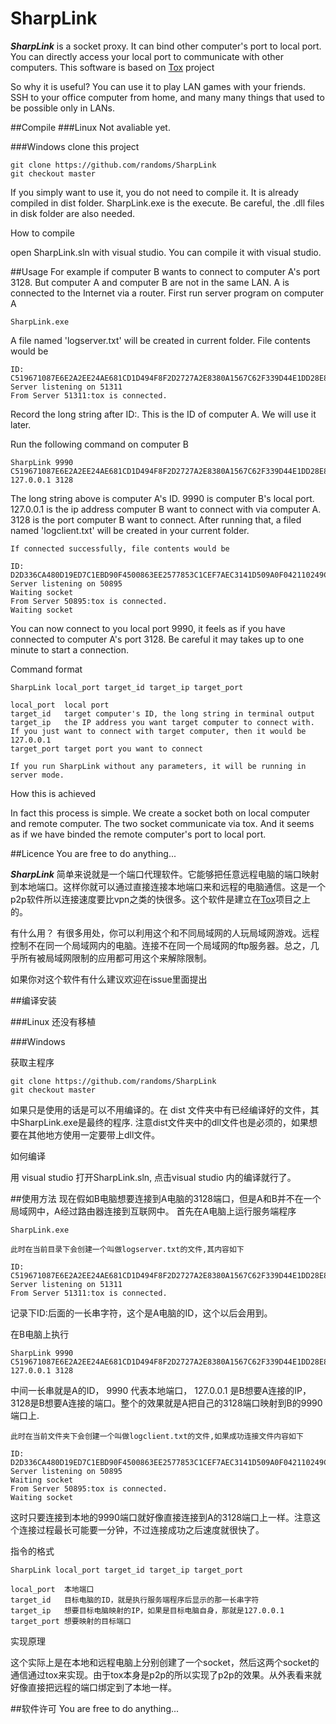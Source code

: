 SharpLink
==========

***SharpLink*** is a socket proxy. It can bind other computer's port to local port. You can directly access your local port to communicate with other computers. This software is based on [Tox](https://github.com/irungentoo/toxcore "toxcore") project

So why it is useful?
You can use it to play LAN games with your friends.
SSH to your office computer from home, and many many things that used to be possible only in LANs.

##Compile
###Linux
Not avaliable yet.

###Windows
clone this project

    git clone https://github.com/randoms/SharpLink
    git checkout master

If you simply want to use it, you do not need to compile it. It is already compiled in dist folder. SharpLink.exe is the execute. Be careful, the .dll files in disk folder are also needed.

How to compile

open SharpLink.sln with visual studio. You can compile it with visual studio.

##Usage
For example if computer B wants to connect to computer A's port 3128. But computer A and computer B are not in the same LAN.
A is connected to the Internet via a router.
First run server program on computer A

    SharpLink.exe

A file named 'logserver.txt' will be created in current folder. File contents would be

    ID: C519671087E6E2A2EE24AE681CD1D494F8F2D2727A2E8380A1567C62F339D44E1DD28E8AF571
    Server listening on 51311
    From Server 51311:tox is connected.

Record the long string after ID:. This is the ID of computer A. We will use it later.

Run the following command on computer B

    SharpLink 9990 C519671087E6E2A2EE24AE681CD1D494F8F2D2727A2E8380A1567C62F339D44E1DD28E8AF571 127.0.0.1 3128

The long string above is computer A's ID. 9990 is computer B's local port. 127.0.0.1 is the ip address computer B want to connect with via computer A. 3128 is the port computer B want to connect.
After running that, a filed named 'logclient.txt' will be created in your current folder.

    If connected successfully, file contents would be

    ID: D2D336CA480D19ED7C1EBD90F4500863EE2577853C1CEF7AEC3141D509A0F042110249C1CE47
    Server listening on 50895
    Waiting socket
    From Server 50895:tox is connected.
    Waiting socket

You can now connect to you local port 9990, it feels as if you have connected to computer A's port 3128. Be careful it may takes up to one minute to start a connection.

Command format

    SharpLink local_port target_id target_ip target_port

    local_port  local port
    target_id   target computer's ID, the long string in terminal output
    target_ip   the IP address you want target computer to connect with. If you just want to connect with target computer, then it would be 127.0.0.1
    target_port target port you want to connect

    If you run SharpLink without any parameters, it will be running in server mode.

How this is achieved

In fact this process is simple. We create a socket both on local computer and remote computer. The two socket communicate via tox. And it seems as if we have binded the remote computer's port to local port.

##Licence
  You are free to do anything...

***SharpLink*** 简单来说就是一个端口代理软件。它能够把任意远程电脑的端口映射到本地端口。这样你就可以通过直接连接本地端口来和远程的电脑通信。这是一个p2p软件所以连接速度要比vpn之类的快很多。这个软件是建立在[Tox](https://github.com/irungentoo/toxcore "toxcore")项目之上的。

有什么用？
有很多用处，你可以利用这个和不同局域网的人玩局域网游戏。远程控制不在同一个局域网内的电脑。连接不在同一个局域网的ftp服务器。总之，几乎所有被局域网限制的应用都可用这个来解除限制。

如果你对这个软件有什么建议欢迎在issue里面提出

##编译安装

###Linux
  还没有移植


###Windows

获取主程序

    git clone https://github.com/randoms/SharpLink
    git checkout master

如果只是使用的话是可以不用编译的。在 dist 文件夹中有已经编译好的文件，其中SharpLink.exe是最终的程序. 注意dist文件夹中的dll文件也是必须的，如果想要在其他地方使用一定要带上dll文件。

如何编译

用 visual studio 打开SharpLink.sln, 点击visual studio 内的编译就行了。


##使用方法
现在假如B电脑想要连接到A电脑的3128端口，但是A和B并不在一个局域网中，A经过路由器连接到互联网中。
首先在A电脑上运行服务端程序

    SharpLink.exe

    此时在当前目录下会创建一个叫做logserver.txt的文件,其内容如下

    ID: C519671087E6E2A2EE24AE681CD1D494F8F2D2727A2E8380A1567C62F339D44E1DD28E8AF571
    Server listening on 51311
    From Server 51311:tox is connected.

记录下ID:后面的一长串字符，这个是A电脑的ID，这个以后会用到。

在B电脑上执行

    SharpLink 9990 C519671087E6E2A2EE24AE681CD1D494F8F2D2727A2E8380A1567C62F339D44E1DD28E8AF571 127.0.0.1 3128

中间一长串就是A的ID， 9990 代表本地端口， 127.0.0.1 是B想要A连接的IP，3128是B想要A连接的端口。整个的效果就是A把自己的3128端口映射到B的9990端口上.

    此时在当前文件夹下会创建一个叫做logclient.txt的文件,如果成功连接文件内容如下
    
    ID: D2D336CA480D19ED7C1EBD90F4500863EE2577853C1CEF7AEC3141D509A0F042110249C1CE47
    Server listening on 50895
    Waiting socket
    From Server 50895:tox is connected.
    Waiting socket

这时只要连接到本地的9990端口就好像直接连接到A的3128端口上一样。注意这个连接过程最长可能要一分钟，不过连接成功之后速度就很快了。

指令的格式

    SharpLink local_port target_id target_ip target_port

    local_port  本地端口
    target_id   目标电脑的ID，就是执行服务端程序后显示的那一长串字符
    target_ip   想要目标电脑映射的IP，如果是目标电脑自身，那就是127.0.0.1
    target_port 想要映射的目标端口

实现原理

这个实际上是在本地和远程电脑上分别创建了一个socket，然后这两个socket的通信通过tox来实现。由于tox本身是p2p的所以实现了p2p的效果。从外表看来就好像直接把远程的端口绑定到了本地一样。

##软件许可
  You are free to do anything...
